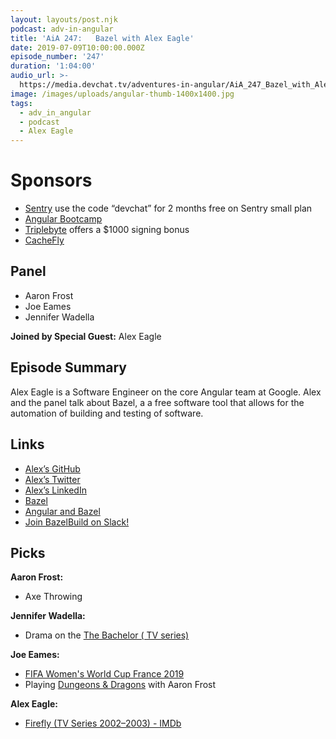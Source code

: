 ```yaml
---
layout: layouts/post.njk
podcast: adv-in-angular
title: 'AiA 247:   Bazel with Alex Eagle'
date: 2019-07-09T10:00:00.000Z
episode_number: '247'
duration: '1:04:00'
audio_url: >-
  https://media.devchat.tv/adventures-in-angular/AiA_247_Bazel_with_Alex_Eagle.mp3
image: /images/uploads/angular-thumb-1400x1400.jpg
tags:
  - adv_in_angular
  - podcast
  - Alex Eagle
---
```

# Sponsors

* [Sentry](https://sentry.io/welcome/) use the code “devchat” for 2 months free on Sentry small plan
* [Angular Bootcamp](https://angularbootcamp.com/)
* [Triplebyte](https://triplebyte.com/) offers a $1000 signing bonus
* [CacheFly](https://www.cachefly.com/)

## Panel

* Aaron Frost
* Joe Eames
* Jennifer Wadella 

**Joined by Special Guest:** Alex Eagle

## Episode Summary

Alex Eagle is a Software Engineer on the core Angular team at Google. Alex and the panel talk about Bazel, a a free software tool that allows for the automation of building and testing of software.

## Links

* [Alex’s GitHub](https://github.com/alexeagle)
* [Alex’s Twitter](https://twitter.com/jakeherringbone?lang=en)
* [Alex’s LinkedIn](https://www.linkedin.com/in/alexeagle/)
* [Bazel](https://bazel.build/)
* [Angular and Bazel](https://bazel.angular.io/)
* [Join BazelBuild on Slack!](https://slack.bazel.build/)

## Picks

**Aaron Frost:**

* Axe Throwing

**Jennifer Wadella:**

* Drama on the [The Bachelor ( TV series)](https://abc.go.com/shows/the-bachelor) 

**Joe Eames:**

* [FIFA Women's World Cup France 2019](https://www.fifa.com/womensworldcup/)
* Playing [Dungeons & Dragons](https://dnd.wizards.com/) with Aaron Frost

**Alex Eagle:**

* [Firefly (TV Series 2002–2003) - IMDb](https://en.wikipedia.org/wiki/Firefly_(TV_series))

